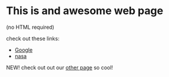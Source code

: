 # This is and awesome web page
(no HTML required)

check out these links:
- [Google](http://google.com)
- [nasa](http://nasa.gov)

NEW! check out out our [other page](another.html)
so cool!
